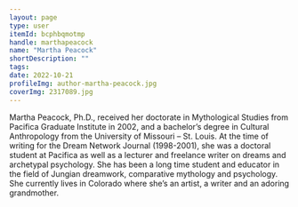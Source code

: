 ```yaml
---
layout: page
type: user
itemId: bcphbqmotmp
handle: marthapeacock
name: "Martha Peacock"
shortDescription: ""
tags:
date: 2022-10-21
profileImg: author-martha-peacock.jpg
coverImg: 2317089.jpg
---
```


Martha Peacock, Ph.D., received her doctorate in Mythological Studies from Pacifica Graduate Institute in 2002, and a bachelor’s degree in Cultural Anthropology from the University of Missouri – St. Louis. At the time of writing for the Dream Network Journal (1998-2001), she was a doctoral student at Pacifica as well as a lecturer and freelance writer on dreams and archetypal psychology. She has been a long time student and educator in the field of Jungian dreamwork, comparative mythology and psychology. She currently lives in Colorado where she’s an artist, a writer and an adoring grandmother.
